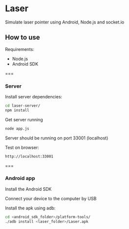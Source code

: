 Laser
===

Simulate laser pointer using Android, Node.js and socket.io

## How to use

Requirements:

* Node.js
* Android SDK

===

### Server

Install server dependencies:

```bash
cd laser-server/
npm install
```

Get server running

```bash
node app.js
```

Server should be running on port 33001 (localhost)

Test on browser:

```bash
http://localhost:33001
```
===

### Android app

Install the Android SDK

Connect your device to the computer by USB

Install the apk using adb:

```bash
cd <android_sdk_folder>/platform-tools/
./adb install <laser_folder>/Laser.apk
```

